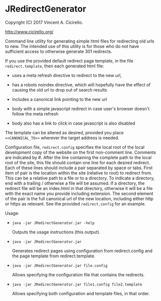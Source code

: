 # JRedirectGenerator

Copyright (C) 2017 Vincent A. Cicirello.

http://www.cicirello.org/

Command line utility for generating simple html files for redirecting old urls to new.  The intended use of this utility is for those who do not have sufficient access to otherwise generate 301 redirects.

If you use the provided default redirect page template, in the file `redirect.template`, then each generated html file:

- uses a meta refresh directive to redirect to the new url, 

- has a robots noindex directive, which will hopefully have the effect of
     causing the old url to drop out of search results 

- includes a canonical link pointing to the new url

- body with a simple javascript redirect in case user's browser doesn't follow the meta refresh

- body also has a link to click in case javascript is also disabled

The template can be altered as desired, provided you place `<<CANONICAL_TO>>` wherever the target
address is needed. 

Configuration file, `redirect.config` specifies the local root of the local development copy of
the website on the first non-comment line.  Comments are indicated by #.  After the line containing the
complete path to the local root of the site, this file should contain one line for each desired 
redirect.  Each of these lines should include a pair separated by space or tabs.  First item of pair is
the location within the site (relative to root) to redirect from.  This can be a relative path to a file
or to a directory.  To indicate a directory, end with a trailing / otherwise a file will be assumed.
If a directory, the redirect file will be an index.html in that directory, otherwise it will be a file
with the exact name you provide including extension.  The second element of the pair is the full
canonical url of the new location, including either http or https as relevant.  See the provided `redirect.config`
for an example.
 
Usage:
 
- `java -jar JRedirectGenerator.jar -help`
   
   Outputs the usage instructions (this output).
	 
- `java -jar JRedirectGenerator.jar`
   
   Generates redirect pages using configuration from redirect.config and the page template from redirect.template.
	 
- `java -jar JRedirectGenerator.jar file.config`
     
   Allows specifying the configuration file that contains the redirects.
	 
- `java -jar JRedirectGenerator.jar file1.config file2.template`
   
   Allows specifying both configuration and template files, in that order.
